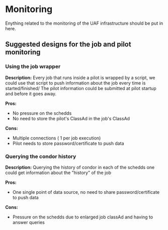 # Monitoring
Enything related to the monitoring of the UAF infrastructure should be put in here.

## Suggested designs for the job and pilot monitoring

### Using the job wrapper
**Description:** Every job that runs inside a pilot is wrapped by a script, we could use that script to push information about the job every time is started/finished/
The pilot information could be submitted at pilot startup and before it goes away.

**Pros:**
* No pressure on the schedds
* No need to store the pilot's ClassAd in the job's ClassAd

**Cons:** 
* Multiple connections ( 1 per job execution)
* Pilot needs to store password/certificate to push data 
 
### Querying the condor history
**Description:** Querying the history of condor in each of the schedds one could get information about the "history" of the job

**Pros:**
* One single point of data source, no need to share password/certificate to push data

**Cons:** 
* Pressure on the schedds due to enlarged job classAd and having to answer queries
 
